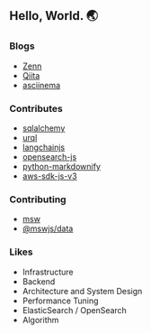 ## Hello, World. 🌏

### Blogs

- [Zenn](https://zenn.dev/huuya)
- [Qiita](https://qiita.com/huuya)
- [asciinema](https://asciinema.org/~huuya)

### Contributes

- [sqlalchemy](https://github.com/sqlalchemy/sqlalchemy)
- [urql](https://github.com/urql-graphql/urql)
- [langchainjs](https://github.com/langchain-ai/langchainjs)
- [opensearch-js](https://github.com/opensearch-project/opensearch-js)
- [python-markdownify](https://github.com/matthewwithanm/python-markdownify)
- [aws-sdk-js-v3](https://github.com/aws/aws-sdk-js-v3)

### Contributing

- [msw](https://github.com/mswjs/msw)
- [@mswjs/data](https://github.com/mswjs/data)

### Likes

- Infrastructure
- Backend
- Architecture and System Design
- Performance Tuning
- ElasticSearch / OpenSearch
- Algorithm
